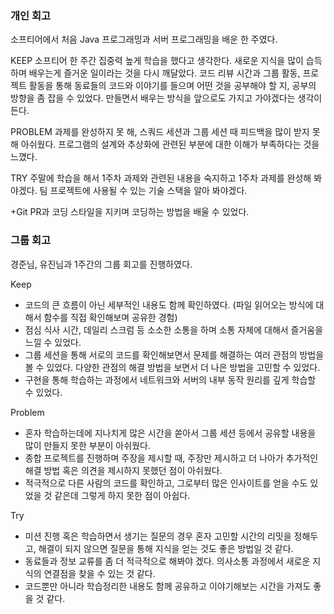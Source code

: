 ### 개인 회고

소프티어에서 처음 Java 프로그래밍과 서버 프로그래밍을 배운 한 주였다.

KEEP 
소프티어 한 주간 집중력 높게 학습을 했다고 생각한다. 새로운 지식을 많이 습득하며 배우는게 즐거운 일이라는 것을 다시 깨달았다. 코드 리뷰 시간과 그룹 활동, 프로젝트 활동을 통해 동료들의 코드와 이야기를 들으며 어떤 것을 공부해야 할 지, 공부의 방향을 좀 잡을 수 있었다. 만들면서 배우는 방식을 앞으로도 가지고 가야겠다는 생각이 든다. 

PROBLEM 
과제를 완성하지 못 해, 스쿼드 세션과 그룹 세션 때 피드백을 많이 받지 못 해 아쉬웠다. 프로그램의 설계와 추상화에 관련된 부분에 대한 이해가 부족하다는 것을 느꼈다. 

TRY 
주말에 학습을 해서 1주차 과제와 관련된 내용을 숙지하고 1주차 과제를 완성해 봐야겠다. 팀 프로젝트에 사용될 수 있는 기술 스택을 알아 봐야겠다.

+Git PR과 코딩 스타일을 지키며 코딩하는 방법을 배울 수 있었다.

### 그룹 회고

경준님, 유진님과 1주간의 그룹 회고를 진행하였다.

Keep

- 코드의 큰 흐름이 아닌 세부적인 내용도 함께 확인하였다. (파일 읽어오는 방식에 대해서 함수를 직접 확인해보며 공유한 경험)
- 점심 식사 시간, 데일리 스크럼 등 소소한 소통을 하며 소통 자체에 대해서 즐거움을 느낄 수 있었다.
- 그룹 세션을 통해 서로의 코드를 확인해보면서 문제를 해결하는 여러 관점의 방법을 볼 수 있었다. 다양한 관점의 해결 방법을 보면서 더 나은 방법을 고민할 수 있었다.
- 구현을 통해 학습하는 과정에서 네트워크와 서버의 내부 동작 원리를 깊게 학습할 수 있었다.

Problem

- 혼자 학습하는데에 지나치게 많은 시간을 쏟아서 그룹 세션 등에서 공유할 내용을 많이 만들지 못한 부분이 아쉬웠다.
- 종합 프로젝트를 진행하며 주장을 제시할 때, 주장만 제시하고 더 나아가 추가적인 해결 방법 혹은 의견을 제시하지 못했던 점이 아쉬웠다.
- 적극적으로 다른 사람의 코드를 확인하고, 그로부터 많은 인사이트를 얻을 수도 있었을 것 같은데 그렇게 하지 못한 점이 아쉽다.


Try

- 미션 진행 혹은 학습하면서 생기는 질문의 경우 혼자 고민할 시간의 리밋을 정해두고, 해결이 되지 않으면 질문을 통해 지식을 얻는 것도 좋은 방법일 것 같다.
- 동료들과 정보 교류를 좀 더 적극적으로 해봐야 겠다. 의사소통 과정에서 새로운 지식의 연결점을 찾을 수 있는 것 같다.
- 코드뿐만 아니라 학습정리한 내용도 함께 공유하고 이야기해보는 시간을 가져도 좋을 것 같다.
